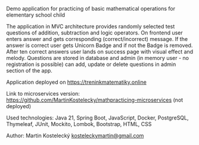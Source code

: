 Demo application for practicing of basic mathematical operations for elementary school child

The application in MVC architecture provides randomly selected test questions of addition, subtraction 
and logic operators. On frontend user enters answer and gets corresponding (correct/incorrect) message. 
If the answer is correct user gets Unicorn Badge and if not the Badge is removed. 
After ten correct answers user lands on success page with visual effect and melody. 
Questions are stored in database and admin (in memory user - no registration is possible) can add, update 
or delete questions in admin section of the app.

Application deployed on https://treninkmatematiky.online

Link to microservices version: https://github.com/MartinKostelecky/mathpracticing-microservices (not deployed)

Used technologies: Java 21, Spring Boot, JavaScript, Docker, PostgreSQL, Thymeleaf, JUnit, Mockito, Lombok, Bootstrap, 
HTML, CSS

Author: Martin Kostelecký kosteleckymartin@gmail.com